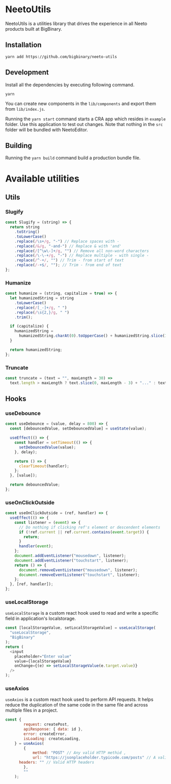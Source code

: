 # NeetoUtils

NeetoUtils is a utilities library that drives the experience in all Neeto products built at BigBinary.

## Installation

```
yarn add https://github.com/bigbinary/neeto-utils
```

## Development

Install all the dependencies by executing following command.

```
yarn
```

You can create new components in the `lib/components` and export them from `lib/index.js`.

Running the `yarn start` command starts a CRA app which resides in `example` folder. Use this application to test out changes. Note that nothing in the `src` folder will be bundled with NeetoEditor.

## Building

Running the `yarn build` command build a production bundle file.

# Available utilities

## Utils

### Slugify

```js
const Slugify = (string) => {
  return string
    .toString()
    .toLowerCase()
    .replace(/\s+/g, "-") // Replace spaces with -
    .replace(/&/g, "-and-") // Replace & with 'and'
    .replace(/[^\w\-]+/g, "") // Remove all non-word characters
    .replace(/\-\-+/g, "-") // Replace multiple - with single -
    .replace(/^-+/, "") // Trim - from start of text
    .replace(/-+$/, ""); // Trim - from end of text
};
```

### Humanize

```js
const humanize = (string, capitalize = true) => {
  let humanizedString = string
    .toLowerCase()
    .replace(/[_-]+/g, " ")
    .replace(/\s{2,}/g, " ")
    .trim();

  if (capitalize) {
    humanizedString =
      humanizedString.charAt(0).toUpperCase() + humanizedString.slice(1);
  }

  return humanizedString;
};
```

### Truncate

```js
const truncate = (text = "", maxLength = 30) =>
  text.length > maxLength ? text.slice(0, maxLength - 3) + "..." : text;
```

## Hooks

### useDebounce

```js
const useDebounce = (value, delay = 800) => {
  const [debouncedValue, setDebouncedValue] = useState(value);

  useEffect(() => {
    const handler = setTimeout(() => {
      setDebouncedValue(value);
    }, delay);

    return () => {
      clearTimeout(handler);
    };
  }, [value]);

  return debouncedValue;
};
```

### useOnClickOutside

```js
const useOnClickOutside = (ref, handler) => {
  useEffect(() => {
    const listener = (event) => {
      // Do nothing if clicking ref's element or descendent elements
      if (!ref.current || ref.current.contains(event.target)) {
        return;
      }
      handler(event);
    };
    document.addEventListener("mousedown", listener);
    document.addEventListener("touchstart", listener);
    return () => {
      document.removeEventListener("mousedown", listener);
      document.removeEventListener("touchstart", listener);
    };
  }, [ref, handler]);
};
```

### useLocalStorage

`useLocalStorage` is a custom react hook used to read and write a specific field in application's localstorage.

```js
const [localStorageValue, setLocalStorageValue] = useLocalStorage(
  "useLocalStorage",
  "BigBinary"
);
return (
  <input
    placeholder="Enter value"
    value={localStorageValue}
    onChange={(e) => setLocalStorageValue(e.target.value)}
  />
);
```

### useAxios

`useAxios` is a custom react hook used to perform API requests. It helps reduce the duplication of the same code in the same file and across multiple files in a project.

```js
const {
		request: createPost,
		apiResponse: { data: id },
		error: createError,
		isLoading: createLoading,
	} = useAxios(
		{
			method: "POST" // Any valid HTTP methid ,
			url: "https://jsonplaceholder.typicode.com/posts" // A valid API endpoint,
      headers: "" // Valid HTTP headers
		},
		""
	);
```
